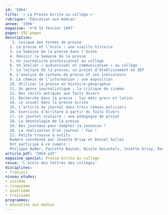 ```yaml
---
id: '5064'
title: '« La Presse écrite au collège »'
rubrique: 'Éducation aux médias'
annee: '1996'
magazine: 'n°8 15 février 1997'
pages: 192 pages
description: 
  '1. Lexique des termes de presse
  2. La presse et l’école : une vieille histoire
  3. La Semaine de la presse dans l’école
  4. Réussir la Semaine de la presse
  5. Un journaliste professionnel au collège
  6. Un atelier « audiovisuel et communication » au collège
  7. La lecture de la presse, un projet d’établissement en ZEP
  8. L’analyse de contenu de presse et ses indicateurs
  9. Le chemin de l’information : une exposition
  10. Utiliser la presse en histoire-géographie
  11. Un genre journalistique : la critique de cinéma
  12. Des récits antiques aux faits divers
  13. Recherche dans la presse : les mots grecs et latins
  14. Le visuel dans la presse écrite
  15. L’article de journal dans trois romans policiers
  16. Exercices d’écriture à partir du faits divers
  17. Le journal scolaire : une pédagogie de projet
  18. La déontologie de la presse
  19. Des journaux pour dompter sa jeunesse !
  20. La réalisation d’un journal : Fax !
  21. Petite trousse à outils
  Numéro coordonné par Josette Driay et Daniel Salles
  Ont participé à ce numéro :
  Philippe Bader, Paulette Bouzon, Nicole Desautels, Josette Driay, Roselyne Gasco, Jacques Gonnet, Laurent Guyon, Christian Hermelin, Patrick La Prairie, Jean-Marie Mathé, Benoît Menu, Élisabeth Picard, Marguerite Rabier-Cros, Daniel Salles, Samuel Vareilles et Bernard Zenatti'
article_pdf: '5064.pdf'
magazine_special: Presse écrite au collège
revue: 'L’école des lettres des collèges'
disciplines:
- français
niveau_etudes:
- sixième
- cinquième
- quatrième
- troisième
programmes:
- éducation aux médias
---
```

